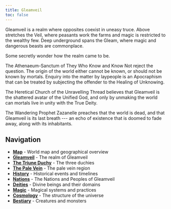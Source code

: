 ```yaml
---
title: Gleamveil
toc: false
---
```


Gleamveil is a realm where opposites coexist in uneasy truce. Above stretches the Veil, where peasants work the farms and magic is restricted to the wealthy few. Deep underground spans the Gleam, where magic and dangerous beasts are commonplace.

Some secretly wonder how the realm came to be.

The Athenaeum-Sanctum of They Who Know and Know Not reject the question. The origin of the world either cannot be known, or should not be known by mortals. Enquiry into the matter by laypeople is an Apocraphism that can be treated by subjecting the offender to the Healing of Unknowing.

The Heretical Church of the Unravelling Thread believes that Gleamveil is the shattered avatar of the Unified God, and only by unmaking the world can mortals live in unity with the True Deity. 

The Wandering Prophet Zazanelle preaches that the world is dead, and that Gleamveil is its last breath --- an echo of existence that is doomed to fade away, along with its inhabitants.

## Navigation

- **[Map](map.html)** - World map and geographical overview
- **[Gleamveil](gleamveil.html)** - The realm of Gleamveil
- **[The Triune Duchy](the-triune-duchy.html)** - The three duchies
- **[The Pale Vein](the-pale-vein.html)** - The pale vein region
- **[History](history.html)** - Historical events and timelines
- **[Nations](nations.html)** - The Nations and Peoples of Gleamveil
- **[Deities](deities.html)** - Divine beings and their domains
- **[Magic](magic.html)** - Magical systems and practices
- **[Cosmology](cosmology.html)** - The structure of the universe
- **[Bestiary](bestiary.html)** - Creatures and monsters
